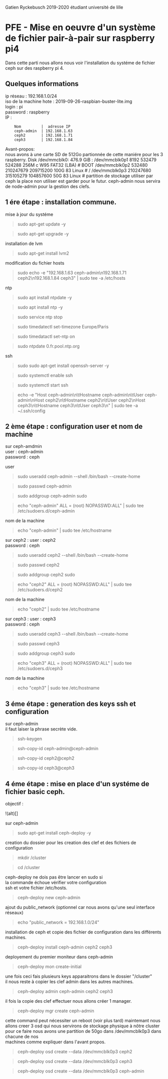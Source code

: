 Gatien Ryckebusch 2019-2020 étudiant université de lille

# PFE - Mise en oeuvre d'un système de fichier pair-à-pair sur raspberry pi4

Dans cette parti nous allons nous voir l'installation du systéme de fichier ceph sur des raspberry pi 4.

## Quelques informations

ip réseau : 192.168.1.0/24  
iso de la machine hote : 2019-09-26-raspbian-buster-lite.img  
login : pi  
password : raspberry  
IP :
		
		Nom         |  adresse IP
		ceph-admin  | 192.168.1.63
		ceph2       | 192.168.1.71
		ceph3       | 192.168.1.84
 Avant-propos:    
    nous avons à une carte SD de 512Go partionnée de cette maniére pour les 3 raspberry.
    Disk /dev/mmcblk0: 476.9 GiB :
        /dev/mmcblk0p1           8192    532479    524288  256M  c W95 FAT32 (LBA)  # BOOT
        /dev/mmcblk0p2         532480 210247679 209715200  100G 83 Linux            # / 
        /dev/mmcblk0p3      210247680 315105279 104857600   50G 83 Linux            # partition de stockage utiliser par ceph
    la place non utiliser est garder pour le futur.
    ceph-admin nous servira de node-admin pour la gestion des clefs.

## 1 ére étape : installation commune.

mise à jour du systéme

> sudo apt-get update -y

> sudo apt-get upgrade -y

installation de lvm

> sudo apt-get install lvm2

modification du fichier hosts 

> sudo echo -e "192.168.1.63  ceph-admin\n192.168.1.71 ceph2\n192.168.1.84 ceph3" | sudo tee -a /etc/hosts

ntp

> sudo apt install ntpdate -y

> sudo apt install ntp -y

> sudo service ntp stop

> sudo timedatectl  set-timezone Europe/Paris

> sudo timedatactl set-ntp on

> sudo ntpdate 0.fr.pool.ntp.org

ssh

> sudo sudo apt-get install openssh-server -y

> sudo systemctl enable ssh

> sudo systemctl start ssh

> echo -e "Host ceph-admin\n\tHostname ceph-admin\n\tUser ceph-admin\nHost ceph2\n\tHostname ceph2\n\tUser ceph2\nHost ceph3\n\tHostname ceph3\n\tUser ceph3\n" | sudo tee -a ~/.ssh/config

## 2 ème étape : configuration user et nom de machine

sur ceph-amdmin  
user : ceph-admin  
password : ceph  
  
    
user

> sudo useradd ceph-admin --shell /bin/bash --create-home

> sudo passwd ceph-admin

> sudo addgroup ceph-admin sudo

> echo "ceph-admin" ALL = (root) NOPASSWD:ALL" | sudo tee /etc/sudoers.d/ceph-admin

nom de la machine

> echo "ceph-admin" | sudo tee /etc/hostname


sur ceph2 :
user : ceph2  
password : ceph  

> sudo useradd ceph2 --shell /bin/bash --create-home

> sudo passwd ceph2

> sudo addgroup ceph2 sudo

> echo "ceph2" ALL = (root) NOPASSWD:ALL" | sudo tee /etc/sudoers.d/ceph2

nom de la machine

> echo "ceph2" | sudo tee /etc/hostname


sur ceph3 :
user : ceph3  
password : ceph  

> sudo useradd ceph3 --shell /bin/bash --create-home

> sudo passwd ceph3

> sudo addgroup ceph3 sudo

> echo "ceph3" ALL = (root) NOPASSWD:ALL" | sudo tee /etc/sudoers.d/ceph3

nom de la machine

> echo "ceph3" | sudo tee /etc/hostname


## 3 éme étape : generation des keys ssh et configuration

sur ceph-admin  
il faut laiser la phrase secrète vide.

> ssh-keygen

> ssh-copy-id ceph-admin@ceph-admin

> ssh-copy-id ceph2@ceph2

> ssh-copy-id ceph3@ceph3

## 4 éme étape : mise en place d'un systéme de fichier basic ceph.

objectif :

!(alt)[]

sur ceph-admin 

> sudo apt-get install ceph-deploy -y

creation du dossier pour les creation des clef et des fichiers de configuration

> mkdir /cluster

> cd /cluster

ceph-deploy ne dois pas être lancer en sudo si  
la commande échoue vérifier votre configuration  
ssh et votre fichier /etc/hosts.

> ceph-deploy new ceph-admin

ajout du public_network (optionnel car nous avons qu'une seul interface réseaux)

> echo "public_network = 192.168.1.0/24"

installation de ceph et copie des fichier de configuration dans les différents machines.

> ceph-deploy install ceph-admin ceph2 ceph3

deployement du premier moniteur dans ceph-admin

> ceph-deploy mon create-initial

une fois ceci fais plusieurs keys apparaitrons dans le dossier "/cluster"  
il nous reste à copier les clef admin dans les autres machines.

> ceph-deploy admin ceph-admin ceph2 ceph3

il fois la copie des clef effectuer nous allons créer 1 manager.

> ceph-deploy mgr create ceph-admin 

cette command peut nécessiter un reboot (voir plus tard)
maintemant nous allons creer 3 osd qui nous servirons de stockage physique à nôtre cluster
pour ce faire nous avons une partition de 50go dans /dev/mmcblk0p3 dans chacune de nos   
machines comme expliquer dans l'avant propos.

> ceph-deploy osd create --data /dev/mmcblk0p3 ceph2

> ceph-deploy osd create --data /dev/mmcblk0p3 ceph3

> ceph-deploy osd create --data /dev/mmcblk0p3 ceph-admin

